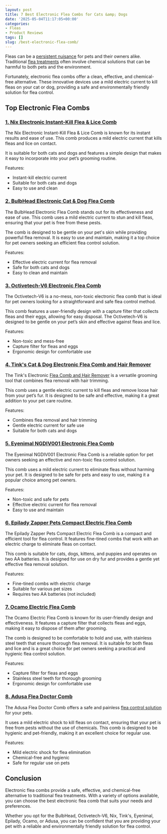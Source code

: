 ```yaml
---
layout: post
title: 7 Best Electronic Flea Combs for Cats &amp; Dogs
date: '2025-05-04T11:17:05+00:00'
categories:
- Fleas
- Product Reviews
tags: []
slug: /best-electronic-flea-comb/
---
```


Fleas can be a
[persistent nuisance](https://pestpolicy.com/where-do-fleas-come-from/)
for pets and their owners alike. Traditional
[flea treatments](https://pestpolicy.com/best-flea-treatment-for-cats/)
often involve chemical solutions that can be harmful to both pets and the environment.

Fortunately, electronic flea combs offer a clean, effective, and chemical-free alternative. These innovative devices use a mild electric current to kill fleas on your cat or dog, providing a safe and environmentally friendly solution for flea control.
## Top Electronic Flea Combs
### [1. Nix Electronic Instant-Kill Flea & Lice Comb](https://www.amazon.com/dp/B00MWQ7FGM/?tag=p-policy-20)
The Nix Electronic Instant-Kill Flea & Lice Comb is known for its instant results and ease of use. This comb produces a mild electric current that kills fleas and lice on contact.

It is suitable for both cats and dogs and features a simple design that makes it easy to incorporate into your pet’s grooming routine.

Features:
- Instant-kill electric current
- Suitable for both cats and dogs
- Easy to use and clean
### [2. BulbHead Electronic Cat & Dog Flea Comb](https://www.amazon.com/dp/B07JC81HMW/?tag=p-policy-20)
The BulbHead Electronic Flea Comb stands out for its effectiveness and ease of use. This comb uses a mild electric current to stun and kill fleas, ensuring that your pet is free from these pests.

The comb is designed to be gentle on your pet's skin while providing powerful flea removal. It is easy to use and maintain, making it a top choice for pet owners seeking an efficient flea control solution.

Features:
- Effective electric current for flea removal
- Safe for both cats and dogs
- Easy to clean and maintain
### [3. Octivetech-V6 Electronic Flea Comb](https://www.amazon.com/dp/B07JC81HMW/?tag=p-policy-20)
The Octivetech-V6 is a no-mess, non-toxic electronic flea comb that is ideal for pet owners looking for a straightforward and safe flea control method.

This comb features a user-friendly design with a capture filter that collects fleas and their eggs, allowing for easy disposal. The Octivetech-V6 is designed to be gentle on your pet’s skin and effective against fleas and lice.

Features:
- Non-toxic and mess-free
- Capture filter for fleas and eggs
- Ergonomic design for comfortable use
### [4. Tink's Cat & Dog Electronic Flea Comb and Hair Remover](https://www.amazon.com/dp/B083FGCTXS/?tag=p-policy-20)
The Tink's Electronic
[Flea Comb and Hair Remover](https://pestpolicy.com/best-flea-combs-for-dogs/)
is a versatile grooming tool that combines flea removal with hair trimming.

This comb uses a gentle electric current to kill fleas and remove loose hair from your pet’s fur. It is designed to be safe and effective, making it a great addition to your pet care routine.

Features:
- Combines flea removal and hair trimming
- Gentle electric current for safe use
- Suitable for both cats and dogs
### [5. Eyenimal NGDIV001 Electronic Flea Comb](https://www.amazon.com/dp/B00YYFXXJC/?tag=p-policy-20)
The Eyenimal NGDIV001 Electronic Flea Comb is a reliable option for pet owners seeking an effective and non-toxic flea control solution.

This comb uses a mild electric current to eliminate fleas without harming your pet. It is designed to be safe for pets and easy to use, making it a popular choice among pet owners.

Features:
- Non-toxic and safe for pets
- Effective electric current for flea removal
- Easy to use and maintain
### [6. Epilady Zapper Pets Compact Electric Flea Comb](https://www.amazon.com/dp/B00YYFXXJC/?tag=p-policy-20)
The Epilady Zapper Pets Compact Electric Flea Comb is a compact and efficient tool for flea control. It features fine-tined combs that work with an electric charge to eliminate fleas on contact.

This comb is suitable for cats, dogs, kittens, and puppies and operates on two AA batteries. It is designed for use on dry fur and provides a gentle yet effective flea removal solution.

Features:
- Fine-tined combs with electric charge
- Suitable for various pet sizes
- Requires two AA batteries (not included)
### [7. Ocamo Electric Flea Comb](https://www.amazon.com/dp/B00YYFXXJC/?tag=p-policy-20)
The Ocamo Electric Flea Comb is known for its user-friendly design and effectiveness. It features a capture filter that collects fleas and eggs, making it easy to dispose of them after grooming.

The comb is designed to be comfortable to hold and use, with stainless steel teeth that ensure thorough flea removal. It is suitable for both fleas and lice and is a great choice for pet owners seeking a practical and hygienic flea control solution.

Features:
- Capture filter for fleas and eggs
- Stainless steel teeth for thorough grooming
- Ergonomic design for comfortable use
### [8. Adusa Flea Doctor Comb](https://www.amazon.com/dp/B00YYFXXJC/?tag=p-policy-20)
The Adusa Flea Doctor Comb offers a safe and painless
[flea control solution](https://pestpolicy.com/where-do-fleas-come-from/)
for your pets.

It uses a mild electric shock to kill fleas on contact, ensuring that your pet is free from pests without the use of chemicals. This comb is designed to be hygienic and pet-friendly, making it an excellent choice for regular use.

Features:
- Mild electric shock for flea elimination
- Chemical-free and hygienic
- Safe for regular use on pets
## Conclusion
Electronic flea combs provide a safe, effective, and chemical-free alternative to traditional flea treatments. With a variety of options available, you can choose the best electronic flea comb that suits your needs and preferences.

Whether you opt for the BulbHead, Octivetech-V6, Nix, Tink's, Eyenimal, Epilady, Ocamo, or Adusa, you can be confident that you are providing your pet with a reliable and environmentally friendly solution for flea control.
